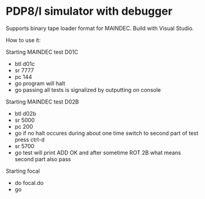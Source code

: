 # PDP8/I simulator with debugger

Supports binary tape loader format for MAINDEC. Build with Visual Studio.


How to use it:

Starting MAINDEC test D01C
* btl d01c
* sr 7777
* pc 144
* go
program will halt
* go
passing all tests is signalized by outputting <BEL> on console


Starting MAINDEC test D02B
* btl d02b
* sr 5000
* pc 200
* go
if no halt occures during about one time switch to second part of test
press ctrl-d
* sr 5700
* go
test will print
ADD OK
and after sometime
ROT
2B
what means second part also pass


Starting focal
* do focal.do
* go

